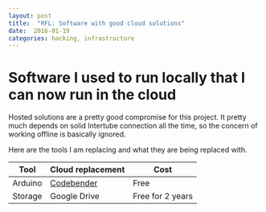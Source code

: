 ```yaml
---
layout: post
title:  "RFL: Software with good cloud solutions"
date:  2016-01-19
categories: hacking, infrastructure 
---
```


# Software I used to run locally that I can now run in the cloud

Hosted solutions are a pretty good compromise for this project. It pretty much depends on solid Intertube connection all the time, so the concern of working offline is basically ignored.

Here are the tools I am replacing and what they are being replaced with.

Tool              | Cloud replacement                     | Cost
------------------|---------------------------------------|-----------------
Arduino           | [Codebender](https://codebender.cc/)  | Free
Storage           | Google Drive                          | Free for 2 years 
